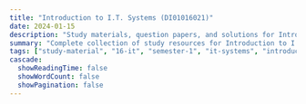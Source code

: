 ```yaml
---
title: "Introduction to I.T. Systems (DI01016021)"
date: 2024-01-15
description: "Study materials, question papers, and solutions for Introduction to I.T. Systems (DI01016021) - Information Technology, Semester 1"
summary: "Complete collection of study resources for Introduction to I.T. Systems including syllabus and detailed course materials"
tags: ["study-material", "16-it", "semester-1", "it-systems", "introduction", "DI01016021"]
cascade:
  showReadingTime: false
  showWordCount: false
  showPagination: false
---
```

